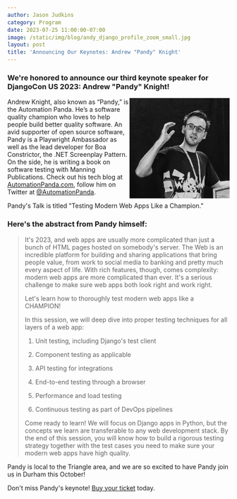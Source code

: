 ```yaml
---
author: Jason Judkins
category: Program
date: 2023-07-25 11:00:00-07:00
image: /static/img/blog/andy_django_profile_zoom_small.jpg
layout: post
title: 'Announcing Our Keynotes: Andrew "Pandy" Knight'
---
```


### We're honored to announce our third keynote speaker for DjangoCon US 2023: Andrew "Pandy" Knight!

<img src="/static/img/blog/andy_django_profile_zoom_small.jpg" alt="Photo of Andrew 'Pandy' Knight" style="width:45%; display:block; float:right;" />


Andrew Knight, also known as “Pandy,” is the Automation Panda. He’s a software quality champion who loves to help people build better quality software. An avid supporter of open source software, Pandy is a Playwright Ambassador as well as the lead developer for Boa Constrictor, the .NET Screenplay Pattern. On the side, he is writing a book on software testing with Manning Publications. Check out his tech blog at [AutomationPanda.com](https://www.automationpanda.com/), follow him on Twitter at [@AutomationPanda](https://twitter.com/AutomationPanda).

Pandy's Talk is titled "Testing Modern Web Apps Like a Champion." 

### Here's the abstract from Pandy himself:
 
> It's 2023, and web apps are usually more complicated than just a bunch of HTML pages hosted on somebody's server. The Web is an incredible platform for building and sharing applications that bring people value, from work to social media to banking and pretty much every aspect of life. With rich features, though, comes complexity: modern web apps are more complicated than ever. It's a serious challenge to make sure web apps both look right and work right.
>
> Let's learn how to thoroughly test modern web apps like a CHAMPION! 
>
> In this session, we will deep dive into proper testing techniques for all layers of a web app:
>
> 1. Unit testing, including Django's test client
>
> 2. Component testing as applicable
>
> 3. API testing for integrations
>
> 4. End-to-end testing through a browser
> 
> 5. Performance and load testing
>
> 6. Continuous testing as part of DevOps pipelines
>
>Come ready to learn! We will focus on Django apps in Python, but the concepts we learn are transferable to any web development stack. By the end of this session, you will know how to build a rigorous testing strategy together with the test cases you need to make sure your modern web apps have high quality.

Pandy is local to the Triangle area, and we are so excited to have Pandy join us in Durham this October!

Don't miss Pandy's keynote! [Buy your ticket]({{site.ticket_link}}) today.